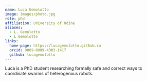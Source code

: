 ```yaml
---
name: Luca Gemolotto
image: images/photo.jpg
role: phd
affiliation: University of Udine
aliases:
  - L. Gemolotto
  - L Gemolotto
links:
  home-page: https://lucagemolotto.github.io
  orcid: 0009-0009-4303-1417
  github: lucagemolotto
---
```


Luca is a PhD student researching formally safe and correct ways to coordinate swarms of heterogenous robots.